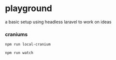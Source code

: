 # playground

a basic setup using headless laravel to work on ideas

### craniums

```
npm run local-cranium

npm run watch
```
